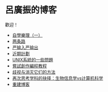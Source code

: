 # 呂廣振的博客

歡迎！

* <a href="./自學樂理其一.xhtml">自學樂理（一）</a>
* <a href="./两条路.xhtml">两条路</a>
* <a href="./严输入严输出.xhtml">严输入严输出</a>
* <a href="./近期計劃.xhtml">近期計劃</a>
* <a href="./UNIX系統的一些問題.xhtml">UNIX系統的一些問題</a>
* <a href="./嘗試創作編程教程.xhtml">嘗試創作編程教程</a>
* <a href="./歧视与消灭它们的方法.xhtml">歧视与消灭它们的方法</a>
* <a href="./生信还是CS.xhtml">再次思考学科的抉择：生物信息学vs计算机科学</a>
* <a href="./重建博客.xhtml">重建博客</a>
